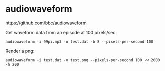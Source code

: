

# audiowaveform

https://github.com/bbc/audiowaveform

Get waveform data from an episode at 100 pixels/sec:

`audiowaveform -i 99pi.mp3 -o test.dat -b 8 --pixels-per-second 100`

Render a png:

`audiowaveform -i test.dat -o test.png --pixels-per-second 100 -w 2000 -h 200`

